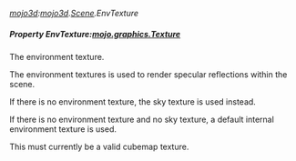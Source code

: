 _[mojo3d](../../modules/mojo3d/mojo3d-module.md):[mojo3d](../../modules/mojo3d/mojo3d-module.md).[Scene](../../modules/mojo3d/mojo3d-scene.md).EnvTexture_
##### Property EnvTexture:[mojo.graphics.Texture](../../modules/mojo/mojo-graphics-texture.md)
The environment texture.

The environment textures is used to render specular reflections within the scene.

If there is no environment texture, the sky texture is used instead.

If there is no environment texture and no sky texture, a default internal environment texture is used.

This must currently be a valid cubemap texture.
